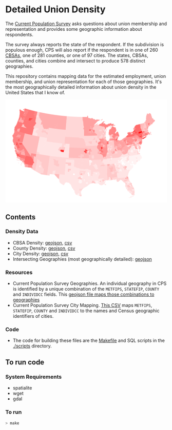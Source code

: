# Detailed Union Density

The [Current Population Survey](https://en.wikipedia.org/wiki/Current_Population_Survey) asks questions about union membership and representation and provides some geographic information about respondents.

The survey always reports the state of the respondent. If the subdivision is populous enough, CPS will also report if the respondent is in one of 260 [CBSAs](https://en.wikipedia.org/wiki/Core-based_statistical_area), one of 281 counties, or one of 97 cities. The states, CBSAs, counties, and cities combine and intersect to produce 578 distinct geographies.

This repository contains mapping data for the estimated employment, union membership, and union representation for each of those geographies. It's the most geographically detailed information about union density in the United States that I know of.

[![Contiguous 49](docs/lower_48.png)](https://datawrapper.dwcdn.net/LMqXU/3/)

## Contents
### Density Data
- CBSA Density: [geojson](metro_density.geojson), [csv](metro_density.csv)
- County Density: [geojson](county_density.geojson), [csv](county_density.csv)
- City Density: [geojson](city_density.geojson), [csv](city_density.csv)
- Intersecting Geographies (most geographically detailed): [geojson](union_density.geojson)

### Resources
- Current Population Survey Geographies. An individual geography in CPS is identified by a unique combination of the `METFIPS`, `STATEFIP`, `COUNTY` and `INDIVIDCC` fields. This [geojson file maps those combinations to geographies](cps_geography.geojson)
- Current Population Survey City Mapping. [This CSV](city_map.csv) maps `METFIPS`, `STATEFIP`, `COUNTY` and `INDIVIDCC` to the names and Census geographic identifiers of cities.

### Code
- The code for building these files are the [Makefile](Makefile) and SQL scripts in the [./scripts](scripts/) directory.

## To run code
### System Requirements
- spatialite
- wget
- gdal

### To run
```bash
> make
```
